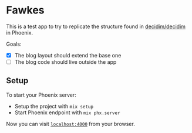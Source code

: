 # Fawkes

This is a test app to try to replicate the structure found in [decidim/decidim][decidim] in Phoenix.

Goals:

- [x] The blog layout should extend the base one
- [ ] The blog code should live outside the app

## Setup

To start your Phoenix server:

  * Setup the project with `mix setup`
  * Start Phoenix endpoint with `mix phx.server`

Now you can visit [`localhost:4000`](http://localhost:4000) from your browser.

[decidim]: https://github.com/decidim/decidim
